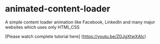 # animated-content-loader
A simple content loader animation like Facebook, LinkedIn and many major websites which uses only HTML,CSS

[Please watch complete tutorial here] (https://youtu.be/ZGJgXtwXAIc)
